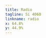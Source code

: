 ```yaml
---
title: Radio
tagline: Si 4060
linkname: radio
x: 64.8%
y: 44.9%
---
```




[jekyll]:      http://jekyllrb.com
[jekyll-gh]:   https://github.com/jekyll/jekyll
[jekyll-help]: https://github.com/jekyll/jekyll-help
